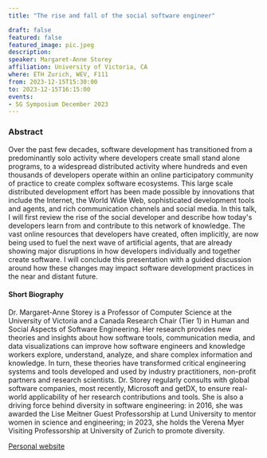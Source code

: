 ```yaml
---
title: "The rise and fall of the social software engineer"

draft: false
featured: false
featured_image: pic.jpeg
description:
speaker: Margaret-Anne Storey
affiliation: University of Victoria, CA
where: ETH Zurich, WEV, F111
from: 2023-12-15T15:30:00
to: 2023-12-15T16:15:00
events:
- SG Symposium December 2023
---
```


### Abstract

Over the past few decades, software development has transitioned from a predominantly solo activity where developers create small stand alone programs, to a widespread distributed activity where hundreds and even thousands of developers operate within an online participatory community of practice to create complex software ecosystems.  This large scale distributed development effort has been made possible by innovations that include the Internet, the World Wide Web, sophisticated development tools and agents,  and rich communication channels and social media.  In this talk, I will first review the rise of the social developer and describe how today's developers learn from and contribute to this network of knowledge.  The vast online resources that developers have created, often implicitly,  are now being used to fuel the next wave of artificial agents, that are already showing major disruptions in how developers individually and together create software.  I will conclude this presentation with a guided discussion around how these changes may impact software development practices in the near and distant future. 



#### Short Biography 

Dr. Margaret-Anne Storey is a Professor of Computer Science at the University of Victoria and a Canada Research Chair (Tier 1) in Human and Social Aspects of Software Engineering. Her research provides new theories and insights about how software tools, communication media, and data visualizations can improve how software engineers and knowledge workers explore, understand, analyze, and share complex information and knowledge. In turn, these theories have transformed critical engineering systems and tools developed and used by industry practitioners, non-profit partners and research scientists. Dr. Storey regularly consults with global software companies, most recently, Microsoft and getDX, to ensure real-world applicability of her research contributions and tools. She is also a driving force behind diversity in software engineering: in 2016, she was awarded the Lise Meitner Guest Professorship at Lund University to mentor women in science and engineering; in 2023, she holds the Verena Myer Visiting Professorship at University of Zurich to promote diversity.


[Personal website](https://www.margaretstorey.com/)
